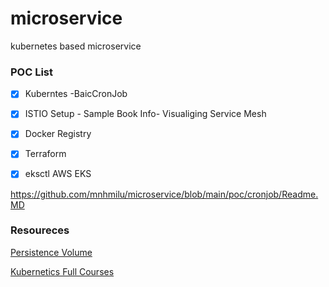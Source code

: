 # microservice
kubernetes based microservice 




### POC List

- [X] Kuberntes -BaicCronJob

- [X] ISTIO Setup - Sample Book Info- Visualiging Service Mesh 

- [X] Docker Registry

- [X] Terraform 

- [X] eksctl AWS EKS
 


https://github.com/mnhmilu/microservice/blob/main/poc/cronjob/Readme.MD


### Resoureces

[Persistence Volume ](https://www.youtube.com/watch?v=X48VuDVv0do)


[Kubernetics Full Courses](https://www.youtube.com/watch?v=VnvRFRk_51k&list=PLy7NrYWoggjziYQIDorlXjTvvwweTYoNC)


